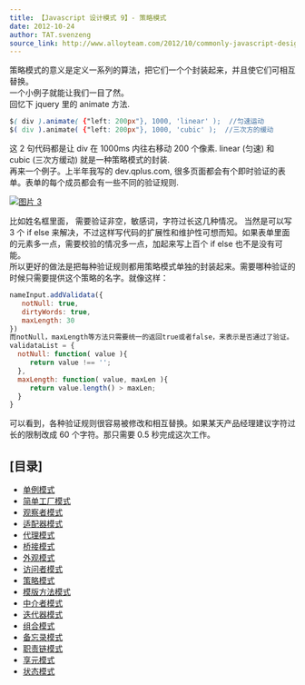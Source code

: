 ```yaml
---
title: 【Javascript 设计模式 9】- 策略模式
date: 2012-10-24
author: TAT.svenzeng
source_link: http://www.alloyteam.com/2012/10/commonly-javascript-design-patterns-strategy-mode/
---
```


<!-- {% raw %} - for jekyll -->

策略模式的意义是定义一系列的算法，把它们一个个封装起来，并且使它们可相互替换。  
一个小例子就能让我们一目了然。  
回忆下 jquery 里的 animate 方法.  

```css
$( div ).animate( {"left: 200px"}, 1000, 'linear' );  //匀速运动
$( div ).animate( {"left: 200px"}, 1000, 'cubic' );  //三次方的缓动
```

这 2 句代码都是让 div 在 1000ms 内往右移动 200 个像素. linear (匀速) 和 cubic (三次方缓动) 就是一种策略模式的封装.  
再来一个例子。上半年我写的 dev.qplus.com, 很多页面都会有个即时验证的表单。表单的每个成员都会有一些不同的验证规则.

[![](http://www.alloyteam.com/wp-content/uploads/2012/10/图片34.png "图片 3")](http://www.alloyteam.com/wp-content/uploads/2012/10/图片34.png)

比如姓名框里面， 需要验证非空，敏感词，字符过长这几种情况。 当然是可以写 3 个 if else 来解决，不过这样写代码的扩展性和维护性可想而知。如果表单里面的元素多一点，需要校验的情况多一点，加起来写上百个 if else 也不是没有可能。  
所以更好的做法是把每种验证规则都用策略模式单独的封装起来。需要哪种验证的时候只需要提供这个策略的名字。就像这样：

```javascript
nameInput.addValidata({
   notNull: true,
   dirtyWords: true,
   maxLength: 30
})
而notNull，maxLength等方法只需要统一的返回true或者false，来表示是否通过了验证。
validataList = {
  notNull: function( value ){
     return value !== '';
  },
  maxLength: function( value, maxLen ){
     return value.length() > maxLen;
  }
}
```

可以看到，各种验证规则很容易被修改和相互替换。如果某天产品经理建议字符过长的限制改成 60 个字符。那只需要 0.5 秒完成这次工作。

## \[目录]

-   [单例模式](http://www.alloyteam.com/2012/10/common-javascript-design-patterns/ "单例模式")
-   [简单工厂模式](http://www.alloyteam.com/2012/10/commonly-javascript-design-patterns-simple-factory-pattern/ "简单工厂模式")
-   [观察者模式](http://www.alloyteam.com/2012/10/commonly-javascript-design-pattern-observer-mode/ "观察者模式")
-   [适配器模式](http://www.alloyteam.com/2012/10/commonly-javascript-design-patterns-adapter-mode/ "适配器模式")
-   [代理模式](http://www.alloyteam.com/2012/10/commonly-javascript-design-patterns-proxy-mode/ "代理模式")
-   [桥接模式](http://www.alloyteam.com/2012/10/commonly-javascript-design-mode-bridge-mode/ "桥接模式")
-   [外观模式](http://www.alloyteam.com/2012/10/commonly-javascript-design-patterns-appearance-mode/ "外观模式")
-   [访问者模式](http://www.alloyteam.com/2012/10/commonly-javascript-design-patterns-the-visitor-pattern/ "访问者模式")
-   [策略模式](http://www.alloyteam.com/2012/10/commonly-javascript-design-patterns-strategy-mode/ "策略模式")
-   [模版方法模式](http://www.alloyteam.com/2012/10/commonly-javascript-design-patterns-template-method-pattern/ "模版方法模式")
-   [中介者模式](http://www.alloyteam.com/2012/10/javascript-design-pattern-intermediary-model/ "中介者模式")
-   [迭代器模式](http://www.alloyteam.com/2012/10/commonly-javascript-design-patterns-iterator-mode/ "迭代器模式")
-   [组合模式](http://www.alloyteam.com/2012/10/commonly-javascript-design-patterns-combined-mode/ "组合模式")
-   [备忘录模式](http://www.alloyteam.com/2012/10/commonly-javascript-design-patterns-memorandum-mode/ "备忘录模式")
-   [职责链模式](http://www.alloyteam.com/2012/10/commonly-javascript-design-patterns-duty-chain/ "职责链模式")
-   [享元模式](http://www.alloyteam.com/2012/10/commonly-javascript-design-patterns-flyweight/ "享元模式")
-   [状态模式](http://www.alloyteam.com/2012/10/commonly-javascript-design-patterns-state-mode/ "状态模式")


<!-- {% endraw %} - for jekyll -->